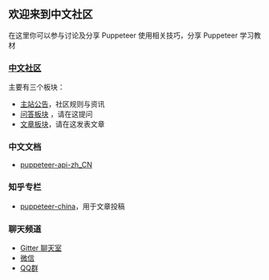## 欢迎来到中文社区

在这里你可以参与讨论及分享 Puppeteer 使用相关技巧，分享 Puppeteer 学习教材

### [中文社区](https://github.com/orgs/puppeteer-china/teams/forum)

主要有三个板块：

- [主站公告](https://github.com/orgs/puppeteer-china/teams/forum)，社区规则与资讯
- [问答板块](https://github.com/orgs/puppeteer-china/teams/forum-ask) ，请在这提问
- [文章板块](https://github.com/orgs/puppeteer-china/teams/forum-article)，请在这发表文章

### 中文文档

- [puppeteer-api-zh_CN](https://zhaoqize.github.io/puppeteer-api-zh_CN/#/)

### 知乎专栏

- [puppeteer-china](https://zhuanlan.zhihu.com/puppeteer-china)，用于文章投稿

### 聊天频道

- [Gitter 聊天室](https://gitter.im/puppeteer-China/Lobby)
- [微信](https://github.com/zhaoqize/puppeteer-api-zh_CN/blob/master/img/q.png)
- [QQ群](https://github.com/zhaoqize/puppeteer-api-zh_CN/blob/master/img/qq.jpeg)

